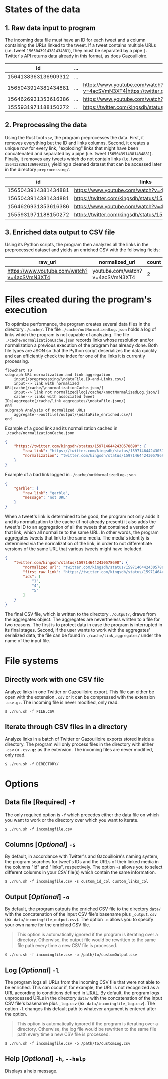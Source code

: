 # States of the data

## 1. Raw data input to program
The incoming data file must have an ID for each tweet and a column containing the URLs linked to the tweet. If a tweet contains multiple URLs (i.e. tweet `1565043914381434881`), they must be separated by a pipe `|`. Twitter's API returns data already in this format, as does Gazouilloire.

|id|...|links|
|-|-|-|
|1564138363136909312|...||
|1565043914381434881|...|https://www.youtube.com/watch?v=4acSVmN3XT4\|https://twitter.com/kingsdh/status/1597146442430578690|
|1564626931353616386|...|https://www.youtube.com/watch?v=4acSVmN3XT4|
1555931971188150272|..|https://twitter.com/kingsdh/status/1597146442430578690|

## 2. Preprocessing the data

Using the Rust tool `xsv`, the program preprocesses the data. First, it removes everything but the ID and links columns. Second, it creates a unique row for every link, "exploding" links that might have been concatenated and separated by a pipe (i.e. tweet `1565043914381434881`). Finally, it removes any tweets which do not contain links (i.e. tweet `1564138363136909312`), yielding a cleaned dataset that can be accessed later in the directory `preprocessing/`.

|id|links|
|-|-|
|1565043914381434881|https://www.youtube.com/watch?v=4acSVmN3XT4|
|1565043914381434881|https://twitter.com/kingsdh/status/1597146442430578690|
|1564626931353616386|https://www.youtube.com/watch?v=4acSVmN3XT4|
1555931971188150272|https://twitter.com/kingsdh/status/1597146442430578690|

## 3. Enriched data output to CSV file

Using its Python scripts, the program then analyzes all the links in the preprocessed dataset and yields an enriched CSV with the following fields:

|raw_url|normalized_url|count|ids|domain|subdomain|hostname|twitter_user|youtube_channel_name|youtube_channel_id|youtube_channel_link|facebook_group_name|facebook_group_id|
|--|--|--|--|--|--|--|--|--|--|--|--|--|
|https://www.youtube.com/watch?v=4acSVmN3XT4|youtube.com/watch?v=4acSVmN3XT4|2|1565043914381434881\|1564626931353616386|youtube.com|youtube.com|youtube.com|[none]|[none]|UCLq9OzDa0HBnj_sNyEkdZJg|https://youtube.com/channel/UCLq9OzDa0HBnj_sNyEkdZJg|[none]|[none]|


# Files created during the program's execution
To optimize performance, the program creates several data files in the directory `./cache/`. The file `./cache/notNormalizedLog.json` holds a log of links which the program is not capable of analyzing. The file `./cache/normalizationCache.json` records links whose resolution and/or normalization a previous execution of the program has already done. Both file types are JSON so that the Python script deserializes the data quickly and can efficiently check the index for one of the links it is currently processing.
```mermaid
flowchart TD
subgraph URL normalization and link aggregation
    input[/preprocessing/\ndataFile.ID-and-Links.csv/]
    input-->|link with normalized URL|cache[/cache/\nnormalizationCache.json/]
    input-->|link not normalized|log[/cache/\nnotNormalizedLog.json/]
    cache-->|links with associated tweet IDs|aggregate[/cache/link_aggregates/\ndataFile.json/]
end
subgraph Analysis of normalized URLs
    aggregate-->outfile[/output/\ndataFile_enriched.csv/]
end
```

Example of a good link and its normalization cached in `./cache/normalizationCache.json`
```json
{
    "https://twitter.com/kingsdh/status/1597146442430578690": {
        "raw link": "https://twitter.com/kingsdh/status/1597146442430578690",
        "normalization": "twitter.com/kingsdh/status/1597146442430578690"
    }
}
```
Example of a bad link logged in `./cache/notNormalizedLog.json`
```json
{
    "garble": {
        "raw link": "garble",
        "message": "not URL"
    }
}
```

When a tweet's link is determined to be good, the program not only adds it and its normalization to the cache (if not already present) it also adds the tweet's ID to an aggregation of all the tweets that contained a version of that link, which all normalize to the same URL. In other words, the program aggregates tweets that link to the same media. The media's identity is determined via the normalization of the link, in order to not differentiate versions of the same URL that various tweets might have included.

```json
{
    "twitter.com/kingsdh/status/1597146442430578690": {
        "normalized url": "twitter.com/kingsdh/status/1597146442430578690",
        "first raw link": "https://twitter.com/kingsdh/status/1597146442430578690",
        "ids": [
            "1",
            "4",
            "5"
        ]
    }
}
```
The final CSV file, which is written to the directory `./output/`, draws from the aggregates object. The aggregates are nevertheless written to a file for two reasons. The first is to protect data in case the program is interrupted in its final stages. Second, if the user wants to work with the aggregates' serialized data, the file can be found in `./cache/link_aggregates/` under the name of the input file.

# File systems

## Directly work with one CSV file
Analyze links in one Twitter or Gazouilloire export. This file can either be open with the extension `.csv` or it can be compressed with the extension `.csv.gz`. The incoming file is never modified, only read.

```shell
$ ./run.sh -f FILE.CSV
```

## Iterate through CSV files in a directory

Analyze links in a batch of Twitter or Gazouilloire exports stored inside a directory. The program will only process files in the directory with either `.csv` or `.csv.gz` as the extension. The incoming files are never modified, only read.

```shell
$ ./run.sh -f DIRECTORY/
```

# Options

## Data file \[**Required**\] `-f`

The only required option is `-f` which precedes either the data file on which you want to work or the directory over which you want to iterate.

```shell
$ ./run.sh -f incomingfile.csv
```

## Columns \[*Optional*\] `-s`

By default, in accordance with Twitter's and Gazouilloire's naming system, the program searches for tweet's IDs and the URLs of their linked media in the columns "id" and "links", respectively. The option `-s` allows you to select different columns in your CSV file(s) which contain the same information.

```shell
$ ./run.sh -f incomingfile.csv -s custom_id_col custom_links_col
```

## Output \[*Optional*\] `-o`

By default, the program outputs the enriched CSV file to the directory `data/` with the concatenation of the input CSV file's basename plus `_output.csv` (ex. `data/incomingfile_output.csv`). The option `-o` allows you to specify your own name for the enriched CSV file.

> This option is automatically ignored if the program is iterating over a directory. Otherwise, the output file would be rewritten to the same file path every time a new CSV file is processed.

```shell
$ ./run.sh -f incomingfile.csv -o /path/to/customOutput.csv
```

## Log \[*Optional*\] `-l`

The program logs all URLs from the incoming CSV file that were not able to be enriched. This can occur if, for example, the URL is not recognized as a URL according to conditions defined in [URAL](https://github.com/medialab/ural). By default, the program logs unprocessed URLs in the directory `data/` with the concatenation of the input CSV file's basename plus `_log.csv` (ex. `data/incomingfile_log.csv`). The option `-l` changes this default path to whatever argument is entered after the option.

> This option is automatically ignored if the program is iterating over a directory. Otherwise, the log file would be rewritten to the same file path every time a new CSV file is processed.

```shell
$ ./run.sh -f incomingfile.csv -o /path/to/customLog.csv
```

## Help \[*Optional*\] `-h`, `--help`

Displays a help message.
